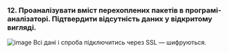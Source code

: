 ### 12. Проаналізувати вміст перехоплених пакетів в програмі-аналізаторі. Підтвердити відсутність даних у відкритому вигляді.

![image](https://github.com/oleksandrblazhko/ai-192-amikishyiev/assets/123385187/f8bdba8f-4929-4a04-922f-d866287d40be)
Всі дані і спроба підключитись через SSL — шифруються. 
